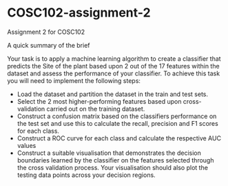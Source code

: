 # COSC102-assignment-2
Assignment 2 for COSC102

A quick summary of the brief

Your task is to apply a machine learning algorithm to create a classifier that predicts the Site of the plant based upon 2 out of the 17 features within the dataset and assess the performance of your classifier. To achieve this task you will need to implement the following steps:

- Load the dataset and partition the dataset in the train and test sets.
- Select the 2 most higher-performing features based upon cross-validation carried out on the training dataset.
- Construct a confusion matrix based on the classifiers performance on the test set and use this to calculate the recall, precision and F1 scores for each class.
- Construct a ROC curve for each class and calculate the respective AUC values
- Construct a suitable visualisation that demonstrates the decision boundaries learned by the classifier on the features selected through the cross validation process. Your visualisation should also plot the testing data points across your decision regions.
